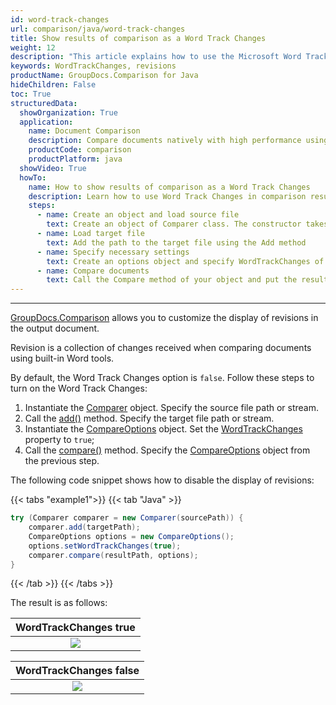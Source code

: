 ```yaml
---
id: word-track-changes
url: comparison/java/word-track-changes
title: Show results of comparison as a Word Track Changes
weight: 12
description: "This article explains how to use the Microsoft Word Track Changes comparing as a built in feature in GroupDocs.Comparison for Java."
keywords: WordTrackChanges, revisions
productName: GroupDocs.Comparison for Java
hideChildren: False
toc: True
structuredData:
  showOrganization: True
  application:
    name: Document Comparison
    description: Compare documents natively with high performance using Java language and GroupDocs.Comparison for Java
    productCode: comparison
    productPlatform: java
  showVideo: True
  howTo:
    name: How to show results of comparison as a Word Track Changes
    description: Learn how to use Word Track Changes in comparison result
    steps:
      - name: Create an object and load source file
        text: Create an object of Comparer class. The constructor takes the source file path parameter. You may specify absolute or relative file path as per your requirements.
      - name: Load target file
        text: Add the path to the target file using the Add method
      - name: Specify necessary settings
        text: Create an options object and specify WordTrackChanges of true value.
      - name: Compare documents
        text: Call the Compare method of your object and put the resulting file path parameter and the options object.
---
```


---

[GroupDocs.Comparison](https://products.groupdocs.com/comparison/java) allows you to customize the display of revisions in the output document.

Revision is a collection of changes received when comparing documents using built-in Word tools.

By default, the Word Track Changes option is `false`. Follow these steps to turn on the Word Track Changes:

1.  Instantiate the [Comparer](https://reference.groupdocs.com/comparison/java/groupdocs.comparison/comparer) object. Specify the source file path or stream.
2.  Call the [add()](https://reference.groupdocs.com/comparison/java/com.groupdocs.comparison/comparer/#add-java.lang.String-) method. Specify the target file path or stream.
3.  Instantiate the [CompareOptions](https://reference.groupdocs.com/comparison/java/groupdocs.comparison.options/compareoptions) object. Set the [WordTrackChanges](https://reference.groupdocs.com/comparison/java/groupdocs.comparison.options/compareoptions/properties/wordtrackchanges) property to `true`;
4.  Call the [compare()](https://reference.groupdocs.com/comparison/java/com.groupdocs.comparison/comparer/#compare-java.lang.String-) method. Specify the [CompareOptions](https://reference.groupdocs.com/comparison/java/groupdocs.comparison.options/compareoptions) object from the previous step.

The following code snippet shows how to disable the display of revisions:

{{< tabs "example1">}}
{{< tab "Java" >}}
```java
try (Comparer comparer = new Comparer(sourcePath)) {
    comparer.add(targetPath);
    CompareOptions options = new CompareOptions();
    options.setWordTrackChanges(true);
    comparer.compare(resultPath, options);
}
```
{{< /tab >}}
{{< /tabs >}}

The result is as follows:

|                     WordTrackChanges true                      |
| :------------------------------------------------------------: |
| ![](/comparison/java/images/word-track-changes-option-true.png) |




|                     WordTrackChanges false                      |
| :-------------------------------------------------------------: |
| ![](/comparison/java/images/word-track-changes-option-false.png) |

